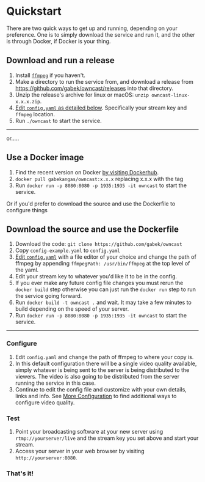 # Quickstart

There are two quick ways to get up and running, depending on your preference.  One is to simply download the service and run it, and the other is through Docker, if Docker is your thing.


## Download and run a release

1. Install [`ffmpeg`](https://ffmpeg.org/download.html) if you haven't.
1. Make a directory to run the service from, and download a release from https://github.com/gabek/owncast/releases into that directory.
1. Unzip the release's archive for linux or macOS: `unzip owncast-linux-x.x.x.zip`.
1. [Edit `config.yaml` as detailed below](#configure).  Specifically your stream key and `ffmpeg` location.
1. Run `./owncast` to start the service.

---

or.....

## Use a Docker image

1. Find the recent version on Docker [by visiting Dockerhub](https://hub.docker.com/repository/registry-1.docker.io/gabekangas/owncast/tags?page=1).
1. `docker pull gabekangas/owncast:x.x.x` replacing x.x.x with the tag
1. Run `docker run -p 8080:8080 -p 1935:1935 -it owncast` to start the service.


Or if you'd prefer to download the source and use the Dockerfile to configure things

## Download the source and use the Dockerfile

1. Download the code: `git clone https://github.com/gabek/owncast`
1. Copy `config-example.yaml` to `config.yaml`
1. [Edit `config.yaml`](#configure) with a file editor of your choice and change the path of ffmpeg by appending `ffmpegPath: /usr/bin/ffmpeg` at the top level of the yaml.
1. Edit your stream key to whatever you'd like it to be in the config.
1. If you ever make any future config file changes you must rerun the `docker build` step otherwise you can just run the `docker run` step to run the service going forward.
1. Run `docker build -t owncast .` and wait.  It may take a few minutes to build depending on the speed of your server.
1. Run `docker run -p 8080:8080 -p 1935:1935 -it owncast` to start the service.

---

### Configure

1. Edit `config.yaml` and change the path of ffmpeg to where your copy is.
1. In this default configuration there will be a single video quality available, simply whatever is being sent to the server is being distributed to the viewers.  The video is also going to be distributed from the server running the service in this case.
1. Continue to edit the config file and customize with your own details, links and info.  See [More Configuration](configuration.md) to find additional ways to configure video quality.

### Test
1. Point your broadcasting software at your new server using `rtmp://yourserver/live` and the stream key you set above and start your stream.
1. Access your server in your web browser by visiting `http://yourserver:8080`.


### That's it!
